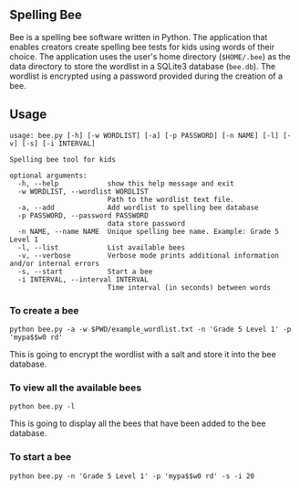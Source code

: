 ## Spelling Bee

Bee is a spelling bee software written in Python. The application that enables creators create spelling bee tests for kids using words of their choice. The application uses the user's home directory (`$HOME/.bee`) as the data directory to store the wordlist in a SQLite3 database (`bee.db`). The wordlist is encrypted using a password provided during the creation of a bee.


## Usage

```
usage: bee.py [-h] [-w WORDLIST] [-a] [-p PASSWORD] [-n NAME] [-l] [-v] [-s] [-i INTERVAL]

Spelling bee tool for kids

optional arguments:
  -h, --help            show this help message and exit
  -w WORDLIST, --wordlist WORDLIST
                        Path to the wordlist text file.
  -a, --add             Add wordlist to spelling bee database
  -p PASSWORD, --password PASSWORD
                        data store password
  -n NAME, --name NAME  Unique spelling bee name. Example: Grade 5 Level 1
  -l, --list            List available bees
  -v, --verbose         Verbose mode prints additional information and/or internal errors
  -s, --start           Start a bee
  -i INTERVAL, --interval INTERVAL
                        Time interval (in seconds) between words
```

### To create a bee

```
python bee.py -a -w $PWD/example_wordlist.txt -n 'Grade 5 Level 1' -p 'mypa$$w0 rd'
```

This is going to encrypt the wordlist with a salt and store it into the bee database.

### To view all the available bees 

```
python bee.py -l
```

This is going to display all the bees that have been added to the bee database.

### To start a bee

```
python bee.py -n 'Grade 5 Level 1' -p 'mypa$$w0 rd' -s -i 20
```
